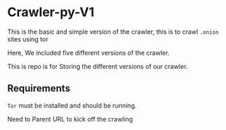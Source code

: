 # Crawler-py-V1

This is the basic and simple version of the crawler, this is to crawl `.onion` sites using tor

Here, We included five different versions of the crawler.

This is repo is for Storing the different versions of our crawler.

## Requirements

`Tor` must be installed and should be running.

Need to Parent URL to kick off the crawling
